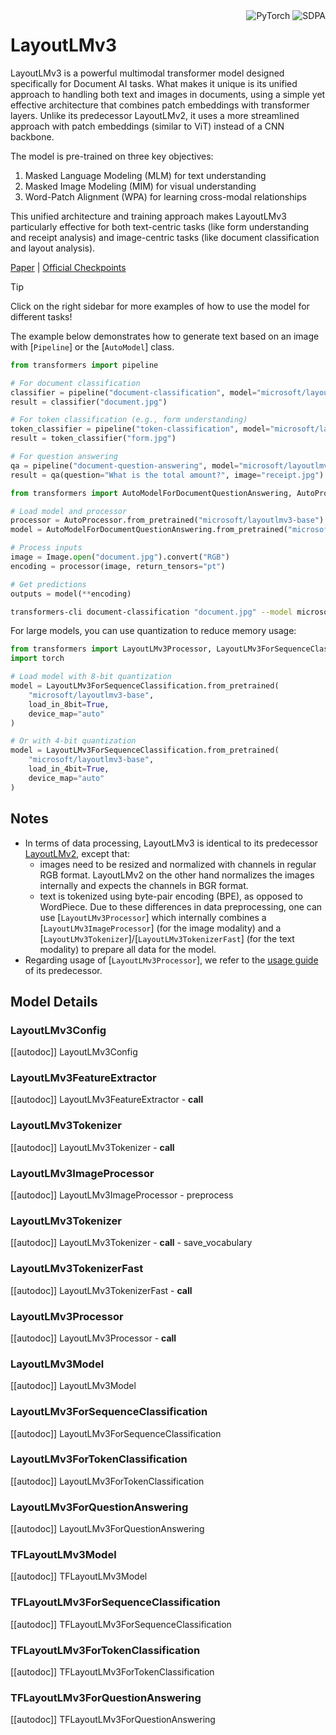 <!--Copyright 2022 The HuggingFace Team. All rights reserved.

Licensed under the Apache License, Version 2.0 (the "License"); you may not use this file except in compliance with
the License. You may obtain a copy of the License at

http://www.apache.org/licenses/LICENSE-2.0

Unless required by applicable law or agreed to in writing, software distributed under the License is distributed on
an "AS IS" BASIS, WITHOUT WARRANTIES OR CONDITIONS OF ANY KIND, either express or implied. See the License for the
specific language governing permissions and limitations under the License.

⚠️ Note that this file is in Markdown but contain specific syntax for our doc-builder (similar to MDX) that may not be
rendered properly in your Markdown viewer.

-->

<div style="float: right;">
    <div class="flex flex-wrap space-x-1">
        <img alt="PyTorch" src="https://img.shields.io/badge/PyTorch-DE3412?style=flat&logo=pytorch&logoColor=white">
        <img alt="SDPA" src="https://img.shields.io/badge/SDPA-DE3412?style=flat&logo=pytorch&logoColor=white">
    </div>
</div>

# LayoutLMv3

LayoutLMv3 is a powerful multimodal transformer model designed specifically for Document AI tasks. What makes it unique is its unified approach to handling both text and images in documents, using a simple yet effective architecture that combines patch embeddings with transformer layers. Unlike its predecessor LayoutLMv2, it uses a more streamlined approach with patch embeddings (similar to ViT) instead of a CNN backbone.

The model is pre-trained on three key objectives:
1. Masked Language Modeling (MLM) for text understanding
2. Masked Image Modeling (MIM) for visual understanding
3. Word-Patch Alignment (WPA) for learning cross-modal relationships

This unified architecture and training approach makes LayoutLMv3 particularly effective for both text-centric tasks (like form understanding and receipt analysis) and image-centric tasks (like document classification and layout analysis).

[Paper](https://arxiv.org/abs/2204.08387) | [Official Checkpoints](https://huggingface.co/microsoft/layoutlmv3-base)

> [!TIP]
> Click on the right sidebar for more examples of how to use the model for different tasks!

The example below demonstrates how to generate text based on an image with [`Pipeline`] or the [`AutoModel`] class.

<hfoptions id="usage">
<hfoption id="Pipeline">

```py
from transformers import pipeline

# For document classification
classifier = pipeline("document-classification", model="microsoft/layoutlmv3-base")
result = classifier("document.jpg")

# For token classification (e.g., form understanding)
token_classifier = pipeline("token-classification", model="microsoft/layoutlmv3-base")
result = token_classifier("form.jpg")

# For question answering
qa = pipeline("document-question-answering", model="microsoft/layoutlmv3-base")
result = qa(question="What is the total amount?", image="receipt.jpg")
```

</hfoption>
<hfoption id="AutoModel">

```py
from transformers import AutoModelForDocumentQuestionAnswering, AutoProcessor

# Load model and processor
processor = AutoProcessor.from_pretrained("microsoft/layoutlmv3-base")
model = AutoModelForDocumentQuestionAnswering.from_pretrained("microsoft/layoutlmv3-base")

# Process inputs
image = Image.open("document.jpg").convert("RGB")
encoding = processor(image, return_tensors="pt")

# Get predictions
outputs = model(**encoding)
```

</hfoption>
<hfoption id="transformers-cli">

```bash
transformers-cli document-classification "document.jpg" --model microsoft/layoutlmv3-base
```

</hfoption>
</hfoptions>

For large models, you can use quantization to reduce memory usage:

```python
from transformers import LayoutLMv3Processor, LayoutLMv3ForSequenceClassification
import torch

# Load model with 8-bit quantization
model = LayoutLMv3ForSequenceClassification.from_pretrained(
    "microsoft/layoutlmv3-base",
    load_in_8bit=True,
    device_map="auto"
)

# Or with 4-bit quantization
model = LayoutLMv3ForSequenceClassification.from_pretrained(
    "microsoft/layoutlmv3-base",
    load_in_4bit=True,
    device_map="auto"
)
```

## Notes

- In terms of data processing, LayoutLMv3 is identical to its predecessor [LayoutLMv2](layoutlmv2), except that:
    - images need to be resized and normalized with channels in regular RGB format. LayoutLMv2 on the other hand normalizes the images internally and expects the channels in BGR format.
    - text is tokenized using byte-pair encoding (BPE), as opposed to WordPiece.
  Due to these differences in data preprocessing, one can use [`LayoutLMv3Processor`] which internally combines a [`LayoutLMv3ImageProcessor`] (for the image modality) and a [`LayoutLMv3Tokenizer`]/[`LayoutLMv3TokenizerFast`] (for the text modality) to prepare all data for the model.
- Regarding usage of [`LayoutLMv3Processor`], we refer to the [usage guide](layoutlmv2#usage-layoutlmv2processor) of its predecessor.

## Model Details

### LayoutLMv3Config

[[autodoc]] LayoutLMv3Config

### LayoutLMv3FeatureExtractor

[[autodoc]] LayoutLMv3FeatureExtractor
    - __call__

### LayoutLMv3Tokenizer

[[autodoc]] LayoutLMv3Tokenizer
    - __call__

### LayoutLMv3ImageProcessor

[[autodoc]] LayoutLMv3ImageProcessor
    - preprocess

### LayoutLMv3Tokenizer

[[autodoc]] LayoutLMv3Tokenizer
    - __call__
    - save_vocabulary

### LayoutLMv3TokenizerFast

[[autodoc]] LayoutLMv3TokenizerFast
    - __call__

### LayoutLMv3Processor

[[autodoc]] LayoutLMv3Processor
    - __call__

### LayoutLMv3Model

[[autodoc]] LayoutLMv3Model

### LayoutLMv3ForSequenceClassification

[[autodoc]] LayoutLMv3ForSequenceClassification

### LayoutLMv3ForTokenClassification

[[autodoc]] LayoutLMv3ForTokenClassification

### LayoutLMv3ForQuestionAnswering

[[autodoc]] LayoutLMv3ForQuestionAnswering

### TFLayoutLMv3Model

[[autodoc]] TFLayoutLMv3Model

### TFLayoutLMv3ForSequenceClassification

[[autodoc]] TFLayoutLMv3ForSequenceClassification

### TFLayoutLMv3ForTokenClassification

[[autodoc]] TFLayoutLMv3ForTokenClassification

### TFLayoutLMv3ForQuestionAnswering

[[autodoc]] TFLayoutLMv3ForQuestionAnswering
